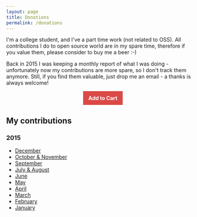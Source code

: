 ```yaml
---
layout: page
title: Donations
permalink: /donations
---
```


I'm a college student, and I've a part time work (not related to OSS). All
contributions I do to open source world are in my spare time, 
therefore if you value them, please consider to buy me a beer :-)

Back in 2015 I was keeping a monthly report of what I was doing - unfortunately
now my contributions are more spare, so I don't track them anymore. Still, if
you find them valuable, just drop me an email - a thanks is always welcome!

<style>
  .paypal_btn{
    display: inline-block;
    font-family: inherit;
    font-size: 14px;
    font-weight: bold;
    color: #fff;
    text-align: center;
    padding: 10px 14px;
    margin: 0;
    background: #DA4945;
    border: 0;
    cursor: pointer;
    outline: none;
  }

  .paypal_btn:hover{ background: #A23235; }
</style>


<form action="https://www.paypal.com/cgi-bin/webscr" method="post" target="_top" style="margin: 0 auto; width: 92px">
<input type="hidden" name="cmd" value="_s-xclick">
<input type="hidden" name="hosted_button_id" value="5E39N8EMZBCA2">
<input type="submit" value="Add to Cart" name="submit" title="PayPal - The safer, easier way to pay online!" class="paypal_btn">
</form>

## My contributions

### 2015

- [December][dec15]
- [October & November][nov15]
- [September][sep15]
- [July & August][aug15]
- [June][jun15]
- [May][may15]
- [April][apr15]
- [March][mar15]
- [February][feb15]
- [January][jan15]


[jan15]: https://rpadovani.com/my-contributions-jan-15/
[feb15]: https://rpadovani.com/my-contributions-feb-15/
[mar15]: https://rpadovani.com/my-contributions-mar-15/
[apr15]: https://rpadovani.com/my-contributions-apr-15/
[may15]: https://rpadovani.com/my-contributions-may-15/
[jun15]: https://rpadovani.com/my-contributions-jun-15/
[aug15]: https://rpadovani.com/my-contributions-aug-15/
[sep15]: https://rpadovani.com/my-contributions-sep-15/
[nov15]: https://rpadovani.com/my-contributions-nov-15/
[dec15]: https://rpadovani.com/2015-review/
